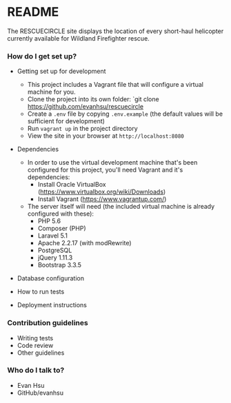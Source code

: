 # README #

The RESCUECIRCLE site displays the location of every short-haul helicopter currently available for Wildland Firefighter rescue.

### How do I get set up? ###

* Getting set up for development
	* This project includes a Vagrant file that will configure a virtual machine for you.
	* Clone the project into its own folder: `git clone https://github.com/evanhsu/rescuecircle
	* Create a `.env` file by copying `.env.example` (the default values will be sufficient for development)
	* Run `vagrant up` in the project directory
	* View the site in your browser at `http://localhost:8080`

* Dependencies
	* In order to use the virtual development machine that's been configured for this project, you'll need Vagrant and it's dependencies:
		* Install Oracle VirtualBox (https://www.virtualbox.org/wiki/Downloads)
		* Install Vagrant (https://www.vagrantup.com/)
	* The server itself will need (the included virtual machine is already configured with these):
		* PHP 5.6
		* Composer (PHP)
		* Laravel 5.1
		* Apache 2.2.17 (with modRewrite)
		* PostgreSQL 
		* jQuery 1.11.3
		* Bootstrap 3.3.5
* Database configuration
* How to run tests
* Deployment instructions

### Contribution guidelines ###

* Writing tests
* Code review
* Other guidelines

### Who do I talk to? ###

* Evan Hsu
* GitHub/evanhsu